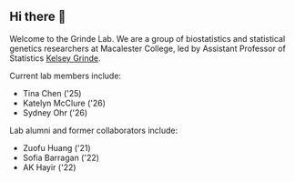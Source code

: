 ## Hi there 👋

Welcome to the Grinde Lab. 
We are a group of biostatistics and statistical genetics researchers at Macalester College, led by Assistant Professor of Statistics [Kelsey Grinde](https://kegrinde.github.io/).

Current lab members include: 
- Tina Chen ('25)
- Katelyn McClure ('26)
- Sydney Ohr ('26)

Lab alumni and former collaborators include: 
- Zuofu Huang ('21)
- Sofia Barragan ('22)
- AK Hayir ('22)
   
<!--

**Here are some ideas to get you started:**

🙋‍♀️ A short introduction - what is your organization all about?
🌈 Contribution guidelines - how can the community get involved?
👩‍💻 Useful resources - where can the community find your docs? Is there anything else the community should know?
🍿 Fun facts - what does your team eat for breakfast?
🧙 Remember, you can do mighty things with the power of [Markdown](https://docs.github.com/github/writing-on-github/getting-started-with-writing-and-formatting-on-github/basic-writing-and-formatting-syntax)
-->
